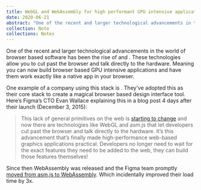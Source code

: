 ```yaml
---
title: WebGL and WebAssembly for high performant GPU intensive applications
date: 2020-06-21
abstract: "One of the recent and larger technological advancements in the world of browser based software has been the rise of WebGl and WebAssembly. These technologies allow you to cut past the browser and talk directly to the hardware. Meaning you can now build browser based GPU intensive applications and have them work exactly like a native app in your browser."
collection: Note
collections: Notes
---
```

One of the recent and larger technological advancements in the world of browser based software has been the rise of <inter-link href="webgl" space-after="true"></inter-link> and <inter-link href="webassembly"></inter-link>. These technologies allow you to cut past the browser and talk directly to the hardware. Meaning you can now build browser based GPU intensive applications and have them work exactly like a native app in your browser.

One example of a company using this stack is <inter-link href="figma"></inter-link>. They've adopted this as their core stack to create a magical browser based design interface tool. Here’s Figma’s CTO Evan Wallace explaining this in a blog post 4 days after their launch (December 3, 2015):

> This lack of general primitives on the web is [starting to change](https://extensiblewebmanifesto.org/) and now there are technologies like WebGL and asm.js that let developers cut past the browser and talk directly to the hardware. It’s this advancement that’s finally made high-performance web-based graphics applications practical. Developers no longer need to wait for the exact features they need to be added to the web, they can build those features themselves!

Since then WebAssembly was released and the Figma team promptly [moved from asm.js to WebAssembly](https://www.figma.com/blog/webassembly-cut-figmas-load-time-by-3x/). Which incidentally improved their load time by 3x.